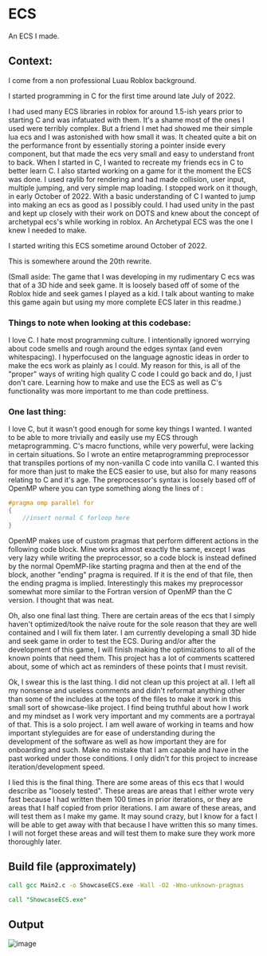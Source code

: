 # ECS
An ECS I made.
## Context:
I come from a non professional Luau Roblox background.

I started programming in C for the first time around late July of 2022.

I had used many ECS libraries in roblox for around 1.5-ish years prior to starting C and was infatuated with them. It's a shame most of the ones I used were terribly complex. But a friend I met had showed me their simple lua ecs and I was astonished with how small it was. It cheated quite a bit on the performance front by essentially storing a pointer inside every component, but that made the ecs very small and easy to understand front to back. When I started in C, I wanted to recreate my friends ecs in C to better learn C. I also started working on a game for it the moment the ECS was done. I used raylib for rendering and had made collision, user input, multiple jumping, and very simple map loading. I stopped work on it though, in early October of 2022. With a basic understanding of C I wanted to jump into making an ecs as good as I possibly could. I had used unity in the past and kept up closely with their work on DOTS and knew about the concept of archetypal ecs's while working in roblox. An Archetypal ECS was the one I knew I needed to make.

I started writing this ECS sometime around October of 2022.

This is somewhere around the 20th rewrite.

(Small aside: The game that I was developing in my rudimentary C ecs was that of a 3D hide and seek game. It is loosely based off of some of the Roblox hide and seek games I played as a kid. I talk about wanting to make this game again but using my more complete ECS later in this readme.)

### Things to note when looking at this codebase:
I love C. I hate most programming culture. I intentionally ignored worrying about code smells and rough around the edges syntax (and even whitespacing). I hyperfocused on the language agnostic ideas in order to make the ecs work as plainly as I could. My reason for this, is all of the "proper" ways of writing high quality C code I could go back and do, I just don't care. Learning how to make and use the ECS as well as C's functionality was more important to me than code prettiness.

### One last thing:
I love C, but it wasn't good enough for some key things I wanted. I wanted to be able to more trivially and easily use my ECS through metaprogramming. C's macro functions, while very powerful, were lacking in certain situations. So I wrote an entire metaprogramming preprocessor that transpiles portions of my non-vanilla C code into vanilla C. I wanted this for more than just to make the ECS easier to use, but also for many reasons relating to C and it's age. The preprocessor's syntax is loosely based off of OpenMP where you can type something along the lines of :
```c
#pragma omp parallel for
{
	//insert normal C forloop here
}
```
OpenMP makes use of custom pragmas that perform different actions in the following code block. Mine works almost exactly the same, except I was very lazy while writing the preprocessor, so a code block is instead defined by the normal OpemMP-like starting pragma and then at the end of the block, another "ending" pragma is required. If it is the end of that file, then the ending pragma is implied. Interestingly this makes my preprocessor somewhat more similar to the Fortran version of OpenMP than the C version. I thought that was neat.

Oh, also one final last thing. There are certain areas of the ecs that I simply haven't optimized/took the naïve route for the sole reason that they are well contained and I will fix them later. I am currently developing a small 3D hide and seek game in order to test the ECS. During and/or after the development of this game, I will finish making the optimizations to all of the known points that need them. This project has a lot of comments scattered about, some of which act as reminders of these points that I must revisit.

Ok, I swear this is the last thing. I did not clean up this project at all. I left all my nonsense and useless comments and didn't reformat anything other than some of the includes at the tops of the files to make it work in this small sort of showcase-like project. I find being truthful about how I work and my mindset as I work very important and my comments are a portrayal of that. This is a solo project. I am well aware of working in teams and how important styleguides are for ease of understanding during the development of the software as well as how important they are for onboarding and such. Make no mistake that I am capable and have in the past worked under those conditions. I only didn't for this project to increase iteration/development speed.

I lied this is the final thing. There are some areas of this ecs that I would describe as "loosely tested". These areas are areas that I either wrote very fast because I had written them 100 times in prior iterations, or they are areas that I half copied from prior iterations. I am aware of these areas, and will test them as I make my game. It may sound crazy, but I know for a fact I will be able to get away with that because I have written this so many times. I will not forget these areas and will test them to make sure they work more thoroughly later.

## Build file (approximately)
```bat
call gcc Main2.c -o ShowcaseECS.exe -Wall -O2 -Wno-unknown-pragmas

call "ShowcaseECS.exe"
```

## Output
![image](https://github.com/Unbox101/ECS/assets/45373406/43130123-e19c-49b5-a667-b474c16448fd)
